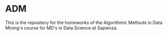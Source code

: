 # ADM
This is the repository for the homeworks of the Algorithmic Methods in Data Mining's course for MD's in Data Science at Sapienza.
